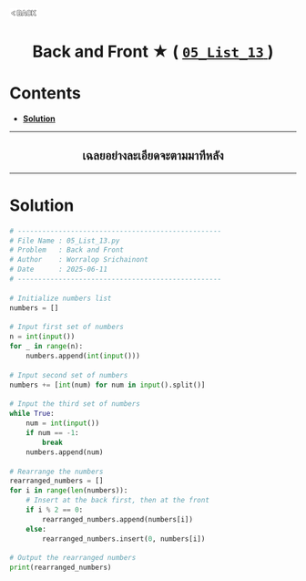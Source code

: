 <p align="left">
  <a href="../README.md">
    <img src="../../Z99-OTHERS/00-common/00-back.png" style="width:10%">
  </a>
</p>

<div align="center">
  <h1>
    Back and Front ★ (
      <a href="https://drive.google.com/file/d/1n1NhFs45L_Ckod3W0vENhqMMHnYxNO0z/view?usp=drive_link">
        <code>05_List_13</code>
      </a>
    )
  </h1>
</div>

# Contents

-   [**Solution**](#solution)

---

<div align="center">
  <h2>เฉลยอย่างละเอียดจะตามมาทีหลัง</h2>
</div>

---

# Solution

```python
# --------------------------------------------------
# File Name : 05_List_13.py
# Problem   : Back and Front
# Author    : Worralop Srichainont
# Date      : 2025-06-11
# --------------------------------------------------

# Initialize numbers list
numbers = []

# Input first set of numbers
n = int(input())
for _ in range(n):
    numbers.append(int(input()))

# Input second set of numbers
numbers += [int(num) for num in input().split()]

# Input the third set of numbers
while True:
    num = int(input())
    if num == -1:
        break
    numbers.append(num)

# Rearrange the numbers
rearranged_numbers = []
for i in range(len(numbers)):
    # Insert at the back first, then at the front
    if i % 2 == 0:
        rearranged_numbers.append(numbers[i])
    else:
        rearranged_numbers.insert(0, numbers[i])

# Output the rearranged numbers
print(rearranged_numbers)
```

